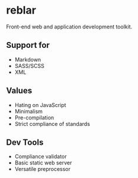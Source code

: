 # reblar

Front-end web and application development toolkit.

## Support for

- Markdown
- SASS/SCSS
- XML

## Values

- Hating on JavaScript
- Minimalism
- Pre-compilation
- Strict compliance of standards

## Dev Tools

- Compliance validator
- Basic static web server
- Versatile preprocessor
